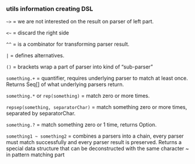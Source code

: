 ### utils information creating DSL

`~>`                  = we are not interested on the result on parser of left part.

`<~`                  = discard the right side

`^^`                  = is a combinator for transforming parser result.

`|`                   = defines alternatives.

`()`                  = brackets wrap a part of parser into kind of “sub-parser”

`something.+`         = quantifier, requires underlying parser to match at least once. Returns Seq[] of what underlying parsers return.

`something.*` or `rep(something)`   = match zero or more times.

`repsep(something, separatorChar)`  = match something zero or more times, separated by separatorChar.

`something.?`           = match something zero or 1 time, returns Option.       

`something1 ~ something2`   = combines a parsers into a chain, every parser must match successfully and every parser result is preserved. Returns a special data structure that can be deconstructed with the same character ~ in pattern matching part

